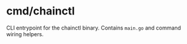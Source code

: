 # cmd/chainctl

CLI entrypoint for the chainctl binary. Contains `main.go` and command wiring helpers.
